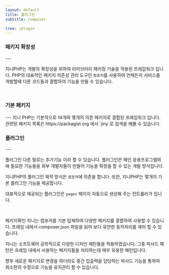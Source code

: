 ```yaml
---
layout: default
title: 플러그인
subtitle: composer

tree: /plugin
---
```


<h3>패키지 확장성</h3>
---

지니PHP는 개발의 확장성을 위하여 라이브러리 패키징 기술을 적용된 프레임워크 입니다. PHP의 대표적인 패키지 의존성 관리 도구인 `컴포저`를 사용하여 언제든지 서비스를 개발할때 다른 코드들과 결합하여 기능을 만들 수 있습니다.

<br>

<h3>기본 페키지</h3>
---
지니 PHP는 기본적으로 14개와 몇개의 의존 페키지로 결합된 프레임워크 입니다. 관련된 페키지 목록은 https://packagist.org 에서 `jiny`로 검색을 해볼 수 있습니다.

<br>

<h3>플러그인</h3>
---

플러그인 다른 말로는 추가기능 이라 할 수 있습니다. 플러그인은 메인 응용프로그램외에 필요한 기능들을 외부 개발자들이 만들어 기능을 확장을 할 수 있는 개발 방식입니다.

지니PHP의 플러그인 제작 방식은 `컴포저`에 의존을 합니다. 또한, 지니PHP는 몇개의 기본 플러그인 기능을 제공합니다.

대표적으로 제공되는 플러그인은 `pages` 페이지 자동으로 생성해 주는 컨트롤러가 입니다.

<br>


페키지확인
지니는 컴포저를 기본 탑제하여 다양한 페키지를 결합하여 사용할 수 있습니다. 프레임 내에서 composer.json 파일을 읽어 보다 유연한 동작처리를 제어 할 수 있습니다.

지니는 소프트웨어 공학적으로 다양한 디자인 패탄들을 적용하였습니다. 그중 파사드 패턴은 프레임 내에서 사용하는 페키지들을 처리하는데 매우 유용한 패턴입니다.

향후 새로운 패키지로 변경을 하더라도 중간 입출력을 담당하는 파샤드 기능을 통하여 최소한의 수정으로 기능을 유지관리 할 수 있습니다.

